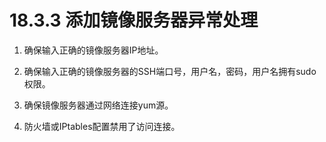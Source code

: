 # 18.3.3 添加镜像服务器异常处理

1. 确保输入正确的镜像服务器IP地址。

2. 确保输入正确的镜像服务器的SSH端口号，用户名，密码，用户名拥有sudo权限。

3. 确保镜像服务器通过网络连接yum源。

4. 防火墙或IPtables配置禁用了访问连接。

